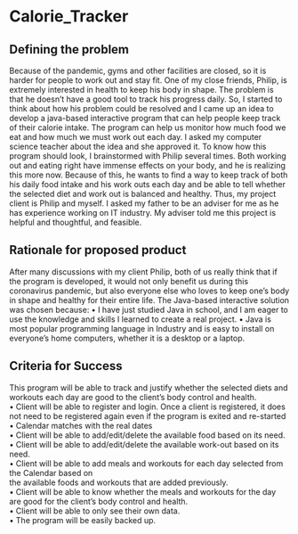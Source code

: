 # Calorie_Tracker
## Defining the problem
Because of the pandemic, gyms and other facilities are closed, so it is harder for people to work out and stay fit.
One of my close friends, Philip, is extremely interested in health to keep his body in shape. The problem is that he doesn’t have a good tool to track his progress daily. So, I started to think about how his problem could be resolved and I came up an idea to develop a java-based interactive program that can help people keep track of their calorie intake. The program can help us monitor how much food we eat and how much we must work out each day.
I asked my computer science teacher about the idea and she approved it.
To know how this program should look, I brainstormed with Philip several times. Both working out and eating right have immense effects on your body, and he is realizing this more now. Because of this, he wants to find a way to keep track of both his daily food intake and his work outs each day and be able to tell whether the selected diet and work out is balanced and healthy.
Thus, my project client is Philip and myself. I asked my father to be an adviser for me as he has experience working on IT industry. My adviser told me this project is helpful and thoughtful, and feasible.
## Rationale for proposed product
After many discussions with my client Philip, both of us really think that if the program is developed, it would not only benefit us during this coronavirus pandemic, but also everyone else who loves to keep one’s body in shape and healthy for their entire life.
The Java-based interactive solution was chosen because:
• I have just studied Java in school, and I am eager to use the knowledge and skills I learned to create a real project.
• Java is most popular programming language in Industry and is easy to install on everyone’s home computers, whether it is a desktop or a laptop.
 
## Criteria for Success
This program will be able to track and justify whether the selected diets and workouts each day are good to the client’s body control and health. \
• Client will be able to register and login. Once a client is registered, it does not need to be registered again even if the program is exited and re-started \
• Calendar matches with the real dates \
• Client will be able to add/edit/delete the available food based on its need. \
• Client will be able to add/edit/delete the available work-out based on its need. \
• Client will be able to add meals and workouts for each day selected from the Calendar based on \
the available foods and workouts that are added previously. \
• Client will be able to know whether the meals and workouts for the day are good for the client’s
body control and health. \
• Client will be able to only see their own data. \
• The program will be easily backed up.
